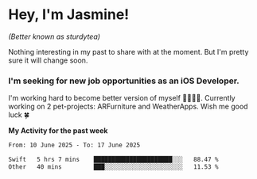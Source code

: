 # Hey, I'm Jasmine!
_(Better known as sturdytea)_

Nothing interesting in my past to share with at the moment. 
But I'm pretty sure it will change soon.

### I'm seeking for new job opportunities as an iOS Developer. 

I'm working hard to become better version of myself 🙇‍♀🏋️‍♀️. 
Currently working on 2 pet-projects: ARFurniture and WeatherApps. 
Wish me good luck 🍀

**My Activity for the past week**

<!--START_SECTION:waka-->

```txt
From: 10 June 2025 - To: 17 June 2025

Swift   5 hrs 7 mins    ██████████████████████░░░   88.47 %
Other   40 mins         ███░░░░░░░░░░░░░░░░░░░░░░   11.53 %
```

<!--END_SECTION:waka-->
